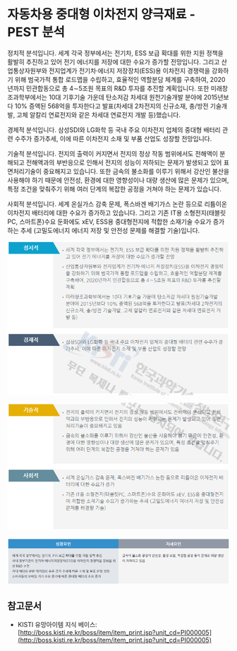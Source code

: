 # 자동차용 중대형 이차전지 양극재료 - PEST 분석

정치적 분석입니다. 세계 각국 정부에서는 전기차, ESS 보급 확대를 위한 지원 정책을 활발히 추진하고 있어 전기 에너지를 저장에 대한 수요가 증가할 전망입니다. 그리고 산업통상자원부와 전지업계가 전기차·에너지 저장장치(ESS)용 이차전지 경쟁력을 강화하기 위해 범국가적 통합 로드맵을 수립하고, 효율적인 역할분담 체계를 구축하여, 2020년까지 민관합동으로 총 4∼5조원 목표의 R&D 투자를 추진할 계획입니다. 또한 미래창조과학부에서는 10대 기후기술 가운데 탄소저감 차세대 원천기술개발 분야에 2015년보다 10% 증액된 568억을 투자한다고 발표(차세대 2차전지의 신규소재, 충/방전 기술개발, 고체 알칼리 연료전지와 같은 차세대 연료전지 개발 등)했습니다.


경제적 분석입니다. 삼성SDI와 LG화학 등 국내 주요 이차전지 업체의 중대형 배터리 관련 수주가 증가추세, 이에 따른 이차전지 소재 및 부품 산업도 성장할 전망입니다.


기술적 분석입니다. 전지의 출력이 커지면서 전지의 정상 작동 범위에서도 전해액이 분해되고 전해액과의 부반응으로 인해서 전지의 성능이 저하되는 문제가 발생되고 있어 표면처리기술이 중요해지고 있습니다. 또한 금속의 불소화를 이루기 위해서 강산인 불산을 사용해야 하기 때문에 안전성, 환경에 대한 영향성이나 대량 생산에 많은 문제가 있으며, 특정 조건을 맞춰주기 위해 여러 단계의 복잡한 공정을 거쳐야 하는 문제가 있습니다.


사회적 분석입니다. 세계 온실가스 감축 문제, 폭스바겐 배기가스 논란 등으로 리튬이온 이차전지 배터리에 대한 수요가 증가하고 있습니다. 그리고 기존 IT용 소형전지(태블릿PC, 스마트폰)수요 둔화에도 xEV, ESS용 중대형전지에 적합한 소재기술 수요가 증가하는 추세 (고밀도에너지 에너지 저장 및 안전성 문제를 해결할 기술)입니다.


![](./images/자동차용중대형이차전지양극재료_Q13_4_1.PNG)


![](./images/자동차용중대형이차전지양극재료_Q13_4_1_.PNG)


![](./images/자동차용중대형이차전지양극재료_Q13_4_1__.PNG)


## 참고문서
- KISTI 유망아이템 지식 베이스: [http://boss.kisti.re.kr/boss/item/item_print.jsp?unit_cd=PI000005](http://boss.kisti.re.kr/boss/item/item_print.jsp?unit_cd=PI000005)
